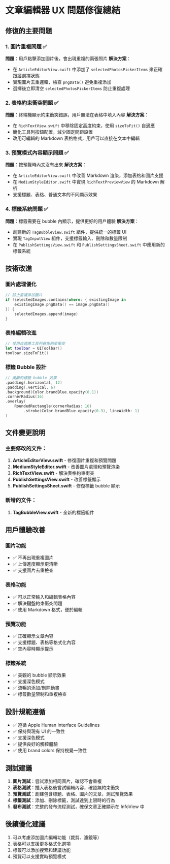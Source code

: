 # 文章編輯器 UX 問題修復總結

## 修復的主要問題

### 1. 圖片重複問題 ✅
**問題**：用戶點擊添加圖片後，會出現重複的兩張照片
**解決方案**：
- 在 `ArticleEditorView.swift` 中添加了 `selectedPhotosPickerItems` 來正確跟蹤選擇狀態
- 實現圖片去重邏輯，檢查 `pngData()` 避免重複添加
- 選擇後立即清空 `selectedPhotosPickerItems` 防止重複處理

### 2. 表格約束衝突問題 ✅
**問題**：終端機顯示約束衝突錯誤，用戶無法在表格中填入內容
**解決方案**：
- 在 `RichTextView.swift` 中移除固定高度約束，使用 `sizeToFit()` 自適應
- 簡化工具列按鈕配置，減少固定間距設置
- 改用可編輯的 Markdown 表格格式，用戶可以直接在文本中編輯

### 3. 預覽模式內容顯示問題 ✅
**問題**：按預覽時內文沒有出來
**解決方案**：
- 在 `ArticleEditorView.swift` 中改善 Markdown 渲染，添加表格和圖片支援
- 在 `MediumStyleEditor.swift` 中實現 `RichTextPreviewView` 的 Markdown 解析
- 支援標題、表格、普通文本的不同顯示效果

### 4. 標籤系統問題 ✅
**問題**：標籤需要在 bubble 內顯示，提供更好的用戶體驗
**解決方案**：
- 創建新的 `TagBubbleView.swift` 組件，提供統一的標籤 UI
- 實現 `TagInputView` 組件，支援標籤輸入、刪除和數量限制
- 在 `PublishSettingsView.swift` 和 `PublishSettingsSheet.swift` 中應用新的標籤系統

## 技術改進

### 圖片處理優化
```swift
// 防止重複添加圖片
if !selectedImages.contains(where: { existingImage in
    existingImage.pngData() == image.pngData()
}) {
    selectedImages.append(image)
}
```

### 表格編輯改進
```swift
// 使用自適應工具列避免約束衝突
let toolbar = UIToolbar()
toolbar.sizeToFit()
```

### 標籤 Bubble 設計
```swift
// 美觀的標籤 bubble 效果
.padding(.horizontal, 12)
.padding(.vertical, 6)
.background(Color.brandBlue.opacity(0.1))
.cornerRadius(16)
.overlay(
    RoundedRectangle(cornerRadius: 16)
        .stroke(Color.brandBlue.opacity(0.3), lineWidth: 1)
)
```

## 文件變更說明

### 主要修改的文件：
1. **ArticleEditorView.swift** - 修復圖片重複和預覽問題
2. **MediumStyleEditor.swift** - 改善圖片處理和預覽渲染
3. **RichTextView.swift** - 解決表格約束衝突
4. **PublishSettingsView.swift** - 改善標籤顯示
5. **PublishSettingsSheet.swift** - 修復標籤 bubble 顯示

### 新增的文件：
1. **TagBubbleView.swift** - 全新的標籤組件

## 用戶體驗改善

### 圖片功能
- ✅ 不再出現重複圖片
- ✅ 上傳進度顯示更清晰
- ✅ 支援圖片去重檢查

### 表格功能
- ✅ 可以正常輸入和編輯表格內容
- ✅ 解決鍵盤約束衝突問題
- ✅ 使用 Markdown 格式，便於編輯

### 預覽功能
- ✅ 正確顯示文章內容
- ✅ 支援標題、表格等格式化內容
- ✅ 空內容時顯示提示

### 標籤系統
- ✅ 美觀的 bubble 顯示效果
- ✅ 支援深色模式
- ✅ 流暢的添加/刪除動畫
- ✅ 標籤數量限制和重複檢查

## 設計規範遵循

- ✅ 遵循 Apple Human Interface Guidelines
- ✅ 保持與現有 UI 的一致性
- ✅ 支援深色模式
- ✅ 提供良好的觸控體驗
- ✅ 使用 brand colors 保持視覺一致性

## 測試建議

1. **圖片測試**：嘗試添加相同圖片，確認不會重複
2. **表格測試**：插入表格後嘗試編輯內容，確認無約束衝突
3. **預覽測試**：創建包含標題、表格、圖片的文章，測試預覽效果
4. **標籤測試**：添加、刪除標籤，測試達到上限時的行為
5. **發布測試**：完整的發布流程測試，確保文章正確顯示在 InfoView 中

## 後續優化建議

1. 可以考慮添加圖片編輯功能（裁剪、濾鏡等）
2. 表格可以支援更多格式化選項
3. 標籤可以添加搜索和建議功能
4. 預覽可以支援實時預覽模式